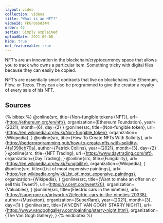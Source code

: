 ```yaml
---
layout: video
collection: videos
title: "What is an NFT?"
videoId: FkUn86bH34M
order: 42
series: Simply explained
uploadDate: 2021-06-08
hide: true
not_featureable: true
---
```


NFT's are an innovation in the blockchain/cryptocurrency space that allows you to track who owns a particular item. Something tricky with digital files because they can easily be copied.  

NFT's are essentially smart contracts that live on blockchains like Ethereum, Flow, or Tezos. They can also be programmed to give the creator a royalty of every sale of his NFT.

## Sources

{% bibtex %}
@online{src,
    title={Non-fungible tokens (NFT)},
    url={https://ethereum.org/en/nft/},
    organization={Ethereum Foundation},
    year={2021},
    month={6},
    day={2}
}
@online{src,
    title={Non-fungible token},
    url={https://en.wikipedia.org/wiki/Non-fungible_token},
    organization={Wikipedia},
}
@online{src,
    title={How To Create NFTs With Solidity},
    url={https://betterprogramming.pub/how-to-create-nfts-with-solidity-4fa1398eb70a},
    author={Patrick Collins},
    year={2021},
    month={3},
    day={2}
}
@online{src,
    title={NFT Trading},
    url={https://www.daytrading.com/nft},
    organization={Day Trading},
}
@online{src,
    title={Fungibility},
    url={https://en.wikipedia.org/wiki/Fungibility},
    organization={Wikipedia},
}
@online{src,
    title={List of most expensive paintings},
    url={https://en.wikipedia.org/wiki/List_of_most_expensive_paintings},
    organization={Wikipedia},
}
@online{src,
    title={Want to make an offer on or sell this Tweet?},
    url={https://v.cent.co/tweet/20},
    organization={Valuables},
}
@online{src,
    title={Electric cars in the nineties},
    url={https://superrare.co/artwork-v2/electric-cars-in-the-nineties-20338},
    author={Musketon},
    organization={SuperRare},
    year={2021},
    month={3},
    day={1}
}
@online{src,
    title={VINCENT VAN GOGH: STARRY NIGHT},
    url={https://www.vangoghgallery.com/painting/starry-night.html},
    organization={The Van Gogh Gallery},
}
{% endbibtex %}
